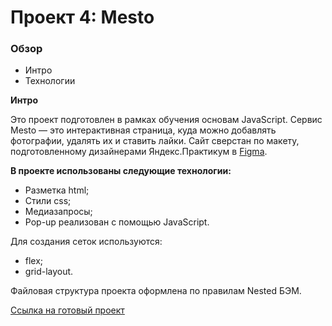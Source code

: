 # Проект 4: Mesto

### Обзор

* Интро
* Технологии

**Интро**

Это проект подготовлен в рамках обучения основам JavaScript. Cервис Mesto — это интерактивная страница, куда можно добавлять фотографии, удалять их и ставить лайки.
Сайт сверстан по макету, подготовленному дизайнерами Яндекс.Практикум в [Figma](https://www.figma.com/file/StZjf8HnoeLdiXS7dYrLAh/JavaScript.-Sprint-4).

**В проекте использованы следующие технологии:**

* Разметка html;
* Стили css;
* Медиазапросы;
* Pop-up реализован с помощью JavaScript.

Для создания сеток используются:
* flex;
* grid-layout.

Файловая структура проекта оформлена по правилам Nested БЭМ.

[Ссылка на готовый проект]()
